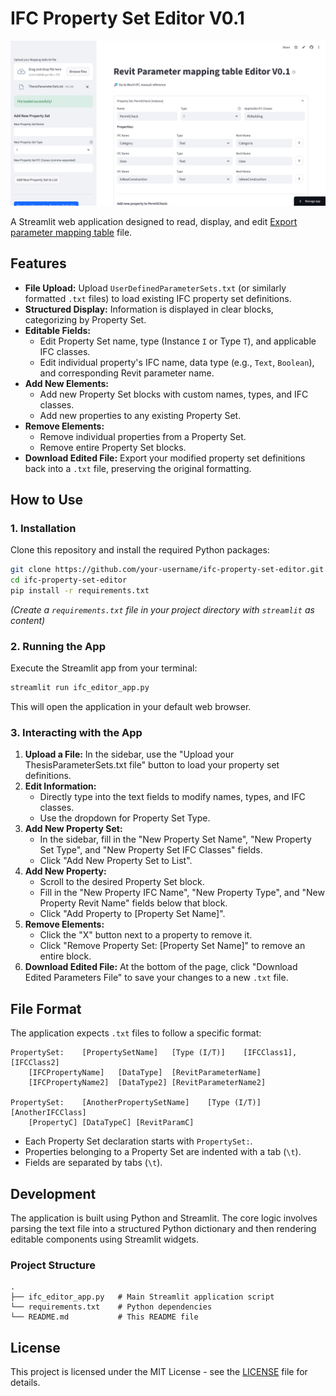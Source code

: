 
# IFC Property Set Editor V0.1

![image](./assets/app.png)

A Streamlit web application designed to read, display, and edit [Export parameter mapping table](https://autodesk.ifc-manual.com/revit/ifc-export-settings-dialog/property-sets/parameter-mapping-table) file. 
## Features

  * **File Upload:** Upload `UserDefinedParameterSets.txt` (or similarly formatted `.txt` files) to load existing IFC property set definitions.
  * **Structured Display:** Information is displayed in clear blocks, categorizing by Property Set.
  * **Editable Fields:**
      * Edit Property Set name, type (Instance `I` or Type `T`), and applicable IFC classes.
      * Edit individual property's IFC name, data type (e.g., `Text`, `Boolean`), and corresponding Revit parameter name.
  * **Add New Elements:**
      * Add new Property Set blocks with custom names, types, and IFC classes.
      * Add new properties to any existing Property Set.
  * **Remove Elements:**
      * Remove individual properties from a Property Set.
      * Remove entire Property Set blocks.
  * **Download Edited File:** Export your modified property set definitions back into a `.txt` file, preserving the original formatting.

## How to Use

### 1\. Installation

Clone this repository and install the required Python packages:

```bash
git clone https://github.com/your-username/ifc-property-set-editor.git
cd ifc-property-set-editor
pip install -r requirements.txt
```

*(Create a `requirements.txt` file in your project directory with `streamlit` as content)*

### 2\. Running the App

Execute the Streamlit app from your terminal:

```bash
streamlit run ifc_editor_app.py
```

This will open the application in your default web browser.

### 3\. Interacting with the App

1.  **Upload a File:** In the sidebar, use the "Upload your ThesisParameterSets.txt file" button to load your property set definitions.
2.  **Edit Information:**
      * Directly type into the text fields to modify names, types, and IFC classes.
      * Use the dropdown for Property Set Type.
3.  **Add New Property Set:**
      * In the sidebar, fill in the "New Property Set Name", "New Property Set Type", and "New Property Set IFC Classes" fields.
      * Click "Add New Property Set to List".
4.  **Add New Property:**
      * Scroll to the desired Property Set block.
      * Fill in the "New Property IFC Name", "New Property Type", and "New Property Revit Name" fields below that block.
      * Click "Add Property to [Property Set Name]".
5.  **Remove Elements:**
      * Click the "X" button next to a property to remove it.
      * Click "Remove Property Set: [Property Set Name]" to remove an entire block.
6.  **Download Edited File:** At the bottom of the page, click "Download Edited Parameters File" to save your changes to a new `.txt` file.

## File Format

The application expects `.txt` files to follow a specific format:

```
PropertySet:	[PropertySetName]	[Type (I/T)]	[IFCClass1],[IFCClass2]
	[IFCPropertyName]	[DataType]	[RevitParameterName]
	[IFCPropertyName2]	[DataType2]	[RevitParameterName2]

PropertySet:	[AnotherPropertySetName]	[Type (I/T)]	[AnotherIFCClass]
	[PropertyC]	[DataTypeC]	[RevitParamC]
```

  * Each Property Set declaration starts with `PropertySet:`.
  * Properties belonging to a Property Set are indented with a tab (`\t`).
  * Fields are separated by tabs (`\t`).

## Development

The application is built using Python and Streamlit. The core logic involves parsing the text file into a structured Python dictionary and then rendering editable components using Streamlit widgets.

### Project Structure

```
.
├── ifc_editor_app.py   # Main Streamlit application script
└── requirements.txt    # Python dependencies
└── README.md           # This README file
```

## License

This project is licensed under the MIT License - see the [LICENSE](https://www.google.com/search?q=%23license) file for details.


